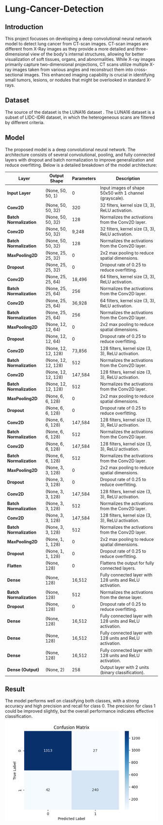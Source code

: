 # Lung-Cancer-Detection

## Introduction

This project focusses on developing a deep convolutional neural network model to detect lung cancer from CT-scan images. CT-scan images are different from X-Ray images as they provide a more detailed and three-dimensional view of the body's internal structures, allowing for better visualization of soft tissues, organs, and abnormalities. While X-ray images primarily capture two-dimensional projections, CT scans utilize multiple X-ray images taken from various angles and reconstruct them into cross-sectional images. This enhanced imaging capability is crucial in identifying small tumors, lesions, or nodules that might be overlooked in standard X-rays.

## Dataset

The source of the dataset is the LUNA16 dataset . The LUNA16 dataset is a subset of LIDC-IDRI dataset, in which the heterogeneous scans are filtered by different criteria.

## Model

The proposed model is a deep convolutional neural network. The architecture consists of several convolutional, pooling, and fully connected layers with dropout and batch normalization to improve generalization and reduce overfitting. Below is a detailed breakdown of the model architecture:

| Layer                   | Output Shape        | Parameters | Description                                               |
| ----------------------- | ------------------- | ---------- | --------------------------------------------------------- |
| **Input Layer**         | (None, 50, 50, 1)   | 0          | Input images of shape 50x50 with 1 channel (grayscale).   |
| **Conv2D**              | (None, 50, 50, 32)  | 320        | 32 filters, kernel size (3, 3), ReLU activation.          |
| **Batch Normalization** | (None, 50, 50, 32)  | 128        | Normalizes the activations from the Conv2D layer.         |
| **Conv2D**              | (None, 50, 50, 32)  | 9,248      | 32 filters, kernel size (3, 3), ReLU activation.          |
| **Batch Normalization** | (None, 50, 50, 32)  | 128        | Normalizes the activations from the Conv2D layer.         |
| **MaxPooling2D**        | (None, 25, 25, 32)  | 0          | 2x2 max pooling to reduce spatial dimensions.             |
| **Dropout**             | (None, 25, 25, 32)  | 0          | Dropout rate of 0.25 to reduce overfitting.               |
| **Conv2D**              | (None, 25, 25, 64)  | 18,496     | 64 filters, kernel size (3, 3), ReLU activation.          |
| **Batch Normalization** | (None, 25, 25, 64)  | 256        | Normalizes the activations from the Conv2D layer.         |
| **Conv2D**              | (None, 25, 25, 64)  | 36,928     | 64 filters, kernel size (3, 3), ReLU activation.          |
| **Batch Normalization** | (None, 25, 25, 64)  | 256        | Normalizes the activations from the Conv2D layer.         |
| **MaxPooling2D**        | (None, 12, 12, 64)  | 0          | 2x2 max pooling to reduce spatial dimensions.             |
| **Dropout**             | (None, 12, 12, 64)  | 0          | Dropout rate of 0.25 to reduce overfitting.               |
| **Conv2D**              | (None, 12, 12, 128) | 73,856     | 128 filters, kernel size (3, 3), ReLU activation.         |
| **Batch Normalization** | (None, 12, 12, 128) | 512        | Normalizes the activations from the Conv2D layer.         |
| **Conv2D**              | (None, 12, 12, 128) | 147,584    | 128 filters, kernel size (3, 3), ReLU activation.         |
| **Batch Normalization** | (None, 12, 12, 128) | 512        | Normalizes the activations from the Conv2D layer.         |
| **MaxPooling2D**        | (None, 6, 6, 128)   | 0          | 2x2 max pooling to reduce spatial dimensions.             |
| **Dropout**             | (None, 6, 6, 128)   | 0          | Dropout rate of 0.25 to reduce overfitting.               |
| **Conv2D**              | (None, 6, 6, 128)   | 147,584    | 128 filters, kernel size (3, 3), ReLU activation.         |
| **Batch Normalization** | (None, 6, 6, 128)   | 512        | Normalizes the activations from the Conv2D layer.         |
| **Conv2D**              | (None, 6, 6, 128)   | 147,584    | 128 filters, kernel size (3, 3), ReLU activation.         |
| **Batch Normalization** | (None, 6, 6, 128)   | 512        | Normalizes the activations from the Conv2D layer.         |
| **MaxPooling2D**        | (None, 3, 3, 128)   | 0          | 2x2 max pooling to reduce spatial dimensions.             |
| **Dropout**             | (None, 3, 3, 128)   | 0          | Dropout rate of 0.25 to reduce overfitting.               |
| **Conv2D**              | (None, 3, 3, 128)   | 147,584    | 128 filters, kernel size (3, 3), ReLU activation.         |
| **Batch Normalization** | (None, 3, 3, 128)   | 512        | Normalizes the activations from the Conv2D layer.         |
| **Conv2D**              | (None, 3, 3, 128)   | 147,584    | 128 filters, kernel size (3, 3), ReLU activation.         |
| **Batch Normalization** | (None, 3, 3, 128)   | 512        | Normalizes the activations from the Conv2D layer.         |
| **MaxPooling2D**        | (None, 1, 1, 128)   | 0          | 2x2 max pooling to reduce spatial dimensions.             |
| **Dropout**             | (None, 1, 1, 128)   | 0          | Dropout rate of 0.25 to reduce overfitting.               |
| **Flatten**             | (None, 128)         | 0          | Flattens the output for fully connected layers.           |
| **Dense**               | (None, 128)         | 16,512     | Fully connected layer with 128 units and ReLU activation. |
| **Batch Normalization** | (None, 128)         | 512        | Normalizes the activations from the dense layer.          |
| **Dropout**             | (None, 128)         | 0          | Dropout rate of 0.25 to reduce overfitting.               |
| **Dense**               | (None, 128)         | 16,512     | Fully connected layer with 128 units and ReLU activation. |
| **Dense**               | (None, 128)         | 16,512     | Fully connected layer with 128 units and ReLU activation. |
| **Dense**               | (None, 128)         | 16,512     | Fully connected layer with 128 units and ReLU activation. |
| **Dense (Output)**      | (None, 2)           | 258        | Output layer with 2 units (binary classification).        |

## Result

The model performs well on classifying both classes, with a strong accuracy and high precision and recall for class 0. The precision for class 1 could be improved slightly, but the overall performance indicates effective classification.
![Confusion Matrix](/confusion_mat.png)
